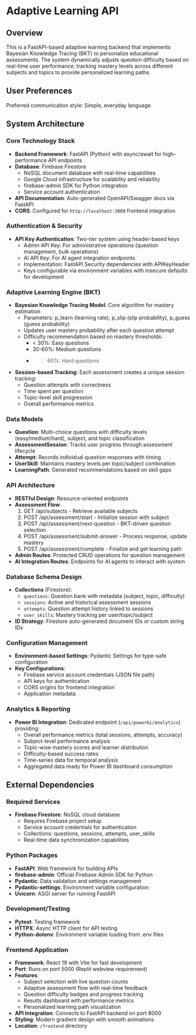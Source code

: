 # Adaptive Learning API

## Overview

This is a FastAPI-based adaptive learning backend that implements Bayesian Knowledge Tracing (BKT) to personalize educational assessments. The system dynamically adjusts question difficulty based on real-time user performance, tracking mastery levels across different subjects and topics to provide personalized learning paths.

## User Preferences

Preferred communication style: Simple, everyday language.

## System Architecture

### Core Technology Stack
- **Backend Framework**: FastAPI (Python) with async/await for high-performance API endpoints
- **Database**: Firebase Firestore
  - NoSQL document database with real-time capabilities
  - Google Cloud infrastructure for scalability and reliability
  - firebase-admin SDK for Python integration
  - Service account authentication
- **API Documentation**: Auto-generated OpenAPI/Swagger docs via FastAPI
- **CORS**: Configured for `http://localhost:3000` frontend integration

### Authentication & Security
- **API Key Authentication**: Two-tier system using header-based keys
  - Admin API Key: For administrative operations (question management, bulk operations)
  - AI API Key: For AI agent integration endpoints
  - Implementation: FastAPI Security dependencies with APIKeyHeader
  - Keys configurable via environment variables with insecure defaults for development

### Adaptive Learning Engine (BKT)
- **Bayesian Knowledge Tracing Model**: Core algorithm for mastery estimation
  - Parameters: p_learn (learning rate), p_slip (slip probability), p_guess (guess probability)
  - Updates user mastery probability after each question attempt
  - Difficulty recommendation based on mastery thresholds:
    - < 30%: Easy questions
    - 30-60%: Medium questions  
    - > 60%: Hard questions
- **Session-based Tracking**: Each assessment creates a unique session tracking:
  - Question attempts with correctness
  - Time spent per question
  - Topic-level skill progression
  - Overall performance metrics

### Data Models
- **Question**: Multi-choice questions with difficulty levels (easy/medium/hard), subject, and topic classification
- **AssessmentSession**: Tracks user progress through assessment lifecycle
- **Attempt**: Records individual question responses with timing
- **UserSkill**: Maintains mastery levels per topic/subject combination
- **LearningPath**: Generated recommendations based on skill gaps

### API Architecture
- **RESTful Design**: Resource-oriented endpoints
- **Assessment Flow**:
  1. GET /api/subjects - Retrieve available subjects
  2. POST /api/assessment/start - Initialize session with subject
  3. POST /api/assessment/next-question - BKT-driven question selection
  4. POST /api/assessment/submit-answer - Process response, update mastery
  5. POST /api/assessment/complete - Finalize and get learning path
- **Admin Routes**: Protected CRUD operations for question management
- **AI Integration Routes**: Endpoints for AI agents to interact with system

### Database Schema Design
- **Collections** (Firestore):
  - `questions`: Question bank with metadata (subject, topic, difficulty)
  - `sessions`: Active and historical assessment sessions
  - `attempts`: Question attempt history linked to sessions
  - `user_skills`: Mastery tracking per user/topic/subject
- **ID Strategy**: Firestore auto-generated document IDs or custom string IDs

### Configuration Management
- **Environment-based Settings**: Pydantic Settings for type-safe configuration
- **Key Configurations**:
  - Firebase service account credentials (JSON file path)
  - API keys for authentication
  - CORS origins for frontend integration
  - Application metadata

### Analytics & Reporting
- **Power BI Integration**: Dedicated endpoint (`/api/powerbi/analytics`) providing:
  - Overall performance metrics (total sessions, attempts, accuracy)
  - Subject-level performance analysis
  - Topic-wise mastery scores and learner distribution
  - Difficulty-based success rates
  - Time-series data for temporal analysis
  - Aggregated data ready for Power BI dashboard consumption

## External Dependencies

### Required Services
- **Firebase Firestore**: NoSQL cloud database
  - Requires Firebase project setup
  - Service account credentials for authentication
  - Collections: questions, sessions, attempts, user_skills
  - Real-time data synchronization capabilities

### Python Packages
- **FastAPI**: Web framework for building APIs
- **firebase-admin**: Official Firebase Admin SDK for Python
- **Pydantic**: Data validation and settings management
- **Pydantic-settings**: Environment variable configuration
- **Uvicorn**: ASGI server for running FastAPI

### Development/Testing
- **Pytest**: Testing framework
- **HTTPX**: Async HTTP client for API testing
- **Python-dotenv**: Environment variable loading from .env files

### Frontend Application
- **Framework**: React 19 with Vite for fast development
- **Port**: Runs on port 5000 (Replit webview requirement)
- **Features**:
  - Subject selection with live question counts
  - Adaptive assessment flow with real-time feedback
  - Question difficulty badges and progress tracking
  - Results dashboard with performance metrics
  - Personalized learning path visualization
- **API Integration**: Connects to FastAPI backend on port 8000
- **Styling**: Modern gradient design with smooth animations
- **Location**: `/frontend` directory